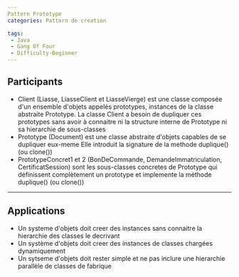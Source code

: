 ```yaml
---
Pattern Prototype  
categories: Pattern de creation  

tags: 
 - Java
 - Gang Of Four
 - Difficulty-Beginner
---
```

## Participants
- Client (Liasse, LiasseClient et LiasseVierge) est une classe composée d'un ensemble 
d'objets appelés prototypes, instances de la classe abstraite Prototype. La classe Client 
a besoin de dupliquer ces prototypes sans avoir à connaitre ni la structure interne de 
Prototype ni sa hierarchie de sous-classes
- Prototype (Document) est une classe abstraite d'objets capables de se dupliquer eux-meme
Elle introduit la signature de la methode duplique() (ou clone())
- PrototypeConcret1 et 2 (BonDeCommande, DemandeImmatriculation, CertificatSession) sont les
sous-classes concretes de Prototype qui définissent complètement un prototype et implemente
la méthode duplique() (ou clone())
---
## Applications
- Un systeme d'objets doit creer des instances sans connaitre la hierarchie des classes le decrivant
- Un système d'objets doit creer des instances de classes chargées dynamiquement
- Un sytseme d'objets doit rester simple et ne pas inclure une hierarchie parallèle de classes de fabrique
